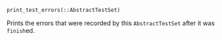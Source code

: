 ```
print_test_errors(::AbstractTestSet)
```

Prints the errors that were recorded by this `AbstractTestSet` after it was `finish`ed.
